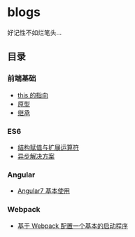 # blogs

好记性不如烂笔头...

## 目录

### 前端基础

* [this 的指向](https://github.com/Hongcheng1997/blog/issues/12)
* [原型](https://github.com/Hongcheng1997/blog/issues/13)
* [继承](https://github.com/Hongcheng1997/blog/issues/14)
<!-- * [HTML+CSS](https://github.com/Hongcheng1997/blog/issues/4) -->
<!-- * [手写函数](https://github.com/Hongcheng1997/blog/issues/11) -->
<!-- * [Javascript](https://github.com/Hongcheng1997/blog/issues/2) -->
<!-- * [DOM 相关 API](https://github.com/Hongcheng1997/blog/issues/10) -->

### ES6

* [结构赋值与扩展运算符](https://github.com/Hongcheng1997/blog/issues/8)
* [异步解决方案](https://github.com/Hongcheng1997/blog/issues/9)

<!-- ### Vue

* [Vue 基本使用](https://github.com/Hongcheng1997/blog/issues/5) -->
<!-- * [Vuex 源码学习](https://github.com/Hongcheng1997/blog/issues/6) -->
<!-- * [Vue-Router 源码学习](https://github.com/Hongcheng1997/blog/issues/7) -->

### Angular

* [Angular7 基本使用](https://github.com/Hongcheng1997/blog/issues/1)
<!-- 
### React

* [React 基本使用](https://github.com/Hongcheng1997/blog/issues/3) -->

### Webpack

* [基于 Webpack 配置一个基本的启动程序](https://github.com/Hongcheng1997/blog/issues/15)
